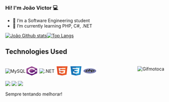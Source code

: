 
### Hi! I'm João Victor 💻

- 🔭  I’m a Software Engineering student
- 🌱 I’m currently learning PHP, C#, .NET


[![João Github stats](https://github-readme-stats.vercel.app/api?username=joaovrf13&show_icons=true&theme=dark)](https://github.com/joaovrf13/github-readme-stats)[![Top Langs](https://github-readme-stats.vercel.app/api/top-langs/?username=joaovrf13&layout=compact&theme=dark)](https://github.com/joaovrf13/github-readme-stats)

## Technologies Used 
<div style="display: inline_block"><br/>
<img align="center" alt="MySQL" src="https://img.shields.io/badge/MySQL-00000F?style=for-the-badge&logo=mysql&logoColor=white" /><img align="center" alt="C#" height="30" width="40" src="https://raw.githubusercontent.com/devicons/devicon/master/icons/csharp/csharp-original.svg">
<img align="center" alt=".NET" height="30" width="40" src="https://cdn.jsdelivr.net/gh/devicons/devicon/icons/dotnetcore/dotnetcore-original.svg"> 
<img align="center" alt="HTML" height="30" width="40" src="https://raw.githubusercontent.com/devicons/devicon/master/icons/html5/html5-original.svg">
<img align="center" alt="CSS" height="30" width="40" src="https://raw.githubusercontent.com/devicons/devicon/master/icons/css3/css3-original.svg">                  
<img align="center" alt="PHP" height="30" width="40" src="https://raw.githubusercontent.com/devicons/devicon/master/icons/php/php-original.svg">
<img align = "right" alt="Gifmotoca" src ="https://usagif.com/wp-content/uploads/2021/03/bike-emoji-19.gif">
          
</div><br>

<div> 
<a href="https://mail.google.com/mail/?view=cm&to=joaovictorrfcontato@gmail.com"><img src="https://img.shields.io/badge/Gmail-D14836?style=for-the-badge&logo=gmail&logoColor=white"></a>
<a href = "https://api.whatsapp.com/send?phone=31986055677"><img src="https://img.shields.io/badge/WhatsApp-25D366?style=for-the-badge&logo=whatsapp&logoColor=white"></a>
<a href="https://www.linkedin.com/in/jo%C3%A3o-victor-rodrigues-ferreira-b31795287" target="_blank"><img src="https://img.shields.io/badge/-LinkedIn-%230077B5?style=for-the-badge&logo=linkedin&logoColor=white" target="_blank"></a> 
</div>


Sempre tentando melhorar! 
